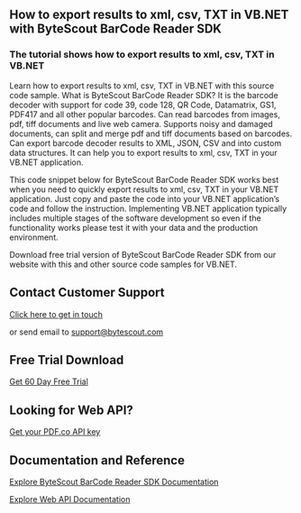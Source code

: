 ## How to export results to xml, csv, TXT in VB.NET with ByteScout BarCode Reader SDK

### The tutorial shows how to export results to xml, csv, TXT in VB.NET

Learn how to export results to xml, csv, TXT in VB.NET with this source code sample. What is ByteScout BarCode Reader SDK? It is the barcode decoder with support for code 39, code 128, QR Code, Datamatrix, GS1, PDF417 and all other popular barcodes. Can read barcodes from images, pdf, tiff documents and live web camera. Supports noisy and damaged documents, can split and merge pdf and tiff documents based on barcodes. Can export barcode decoder results to XML, JSON, CSV and into custom data structures. It can help you to export results to xml, csv, TXT in your VB.NET application.

This code snippet below for ByteScout BarCode Reader SDK works best when you need to quickly export results to xml, csv, TXT in your VB.NET application. Just copy and paste the code into your VB.NET application’s code and follow the instruction. Implementing VB.NET application typically includes multiple stages of the software development so even if the functionality works please test it with your data and the production environment.

Download free trial version of ByteScout BarCode Reader SDK from our website with this and other source code samples for VB.NET.

## Contact Customer Support

[Click here to get in touch](https://bytescout.zendesk.com/hc/en-us/requests/new?subject=ByteScout%20BarCode%20Reader%20SDK%20Question)

or send email to [support@bytescout.com](mailto:support@bytescout.com?subject=ByteScout%20BarCode%20Reader%20SDK%20Question) 

## Free Trial Download

[Get 60 Day Free Trial](https://bytescout.com/download/web-installer?utm_source=github-readme)

## Looking for Web API? 

[Get your PDF.co API key](https://pdf.co/documentation/api?utm_source=github-readme)

## Documentation and Reference

[Explore ByteScout BarCode Reader SDK Documentation](https://bytescout.com/documentation/index.html?utm_source=github-readme)

[Explore Web API Documentation](https://pdf.co/documentation/api?utm_source=github-readme)